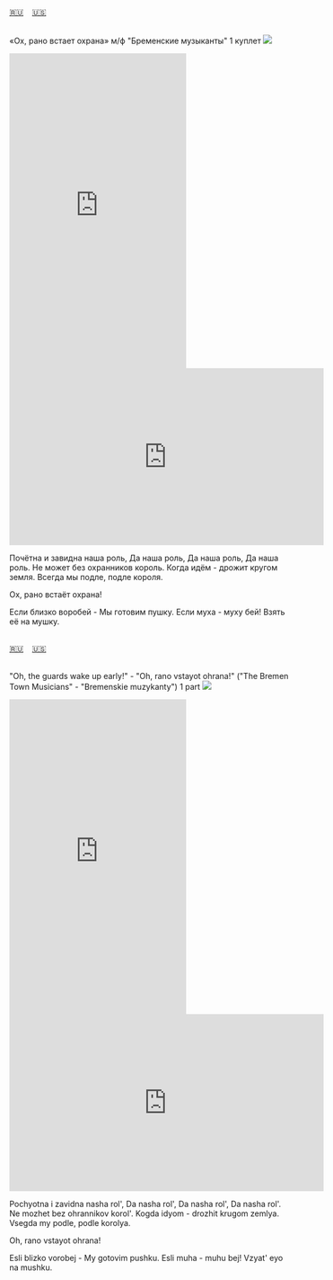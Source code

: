 <span id="ru"><a href='#ru'>🇷🇺</a> &nbsp;&nbsp;&nbsp;<a href='#en'>🇺🇸</a> &nbsp;&nbsp;&nbsp;</span><br><br>

«Ох, рано встает охрана» м/ф "Бременские музыканты" 1 куплет
![](https://github.com/user-attachments/assets/9c67e758-07cc-4b2c-a7b0-c70bd8b2f7c9)


<iframe width="315" height="560" src="https://www.youtube.com/embed/idIQIBY-iSQ" frameborder="0" allow="accelerometer; autoplay; clipboard-write; encrypted-media; gyroscope; picture-in-picture; web-share"allowfullscreen></iframe>
<iframe width="560" height="315" src="https://www.youtube.com/embed/zSXJFp-BMiA" frameborder="0" allow="accelerometer; autoplay; clipboard-write; encrypted-media; gyroscope; picture-in-picture; web-share"allowfullscreen></iframe>

Почётна и завидна наша роль,
Да наша роль,
Да наша роль,
Да наша роль.
Не может без охранников король.
Когда идём - дрожит кругом земля.
Всегда мы подле, подле короля.

Ох, рано встаёт охрана!

Если близко воробей -
Мы готовим пушку.
Если муха - муху бей!
Взять её на мушку.<br><br>

<span id="en"><a href='#ru'>🇷🇺</a> &nbsp;&nbsp;&nbsp;<a href='#en'>🇺🇸</a> &nbsp;&nbsp;&nbsp;</span><br><br>

"Oh, the guards wake up early!" - "Oh, rano vstayot ohrana!"  ("The Bremen Town Musicians" -  "Bremenskie muzykanty") 1 part
![](https://github.com/user-attachments/assets/9c67e758-07cc-4b2c-a7b0-c70bd8b2f7c9)

<iframe width="315" height="560" src="https://www.youtube.com/embed/E_QANMn_H9s" frameborder="0" allow="accelerometer; autoplay; clipboard-write; encrypted-media; gyroscope; picture-in-picture; web-share"allowfullscreen></iframe>
<iframe width="560" height="315" src="https://www.youtube.com/embed/JAdJu8cr2FM" frameborder="0" allow="accelerometer; autoplay; clipboard-write; encrypted-media; gyroscope; picture-in-picture; web-share"allowfullscreen></iframe>

Pochyotna i zavidna nasha rol',
Da nasha rol',
Da nasha rol',
Da nasha rol'.
Ne mozhet bez ohrannikov korol'.
Kogda idyom - drozhit krugom zemlya.
Vsegda my podle, podle korolya.

Oh, rano vstayot ohrana!

Esli blizko vorobej -
My gotovim pushku.
Esli muha - muhu bej!
Vzyat' eyo na mushku.
<br><br>

